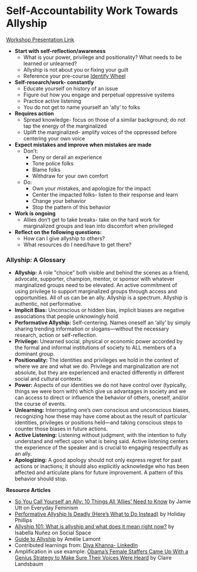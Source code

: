 # Self-Accountability Work Towards Allyship

[Workshop Presentation Link](https://www.canva.com/design/DAE5IGiqcys/EACMXz73xG0QRmoDQgCMAw/view) 

- **Start with self-reflection/awareness**
  - What is your power, privilege and positionality? What needs to be learned or unlearned?
  - Allyship is not about you or fixing your guilt
  - Reference your pre-course [Identify Wheel](https://docs.google.com/document/d/1Ia6h_OI40Spi7mghK72DtUfT0VOrmUUr/edit) 
- **Self-research/work- constantly**
  - Educate yourself on history of an issue
  - Figure out how you engage and perpetual oppressive systems
  - Practice active listening
  - You do not get to name yourself an ‘ally’ to folks
- **Requires action**
  - Spread knowledge- focus on those of a similar background; do not tap the energy of the marginalized
  - Uplift the marginalized- amplify voices of the oppressed before centering your own voice
- **Expect mistakes and improve when mistakes are made**
  - Don’t: 
    - Deny or derail an experience
    - Tone police folks
    - Blame folks
    - Withdraw for your own comfort
  - Do:
    - Own your mistakes, and apologize for the impact
    - Center the impacted folks- listen to their response and learn
    - Change your behavior
    - Stop the pattern of this behavior
- **Work is ongoing**
  - Allies don’t get to take breaks- take on the hard work for marginalized groups and lean into discomfort when privileged 
- **Reflect on the following questions:**
  - How can I give allyship to others?
  - What resources do I need/have to get there?
 
### Allyship: A Glossary
  - **Allyship:** A role "choice" both visible and behind the scenes as a friend, advocate, supporter, champion, mentor, or sponsor with whatever marginalized groups need to be elevated. An active commitment of using privilege to support marginalized groups through access and opportunities. All of us can be an ally. Allyship is a spectrum. Allyship is authentic, not performative. 
  - **Implicit Bias:** Unconscious or hidden bias, implicit biases are negative associations that people unknowingly hold.
  - **Performative Allyship:** Self-centering. Names oneself an ‘ally’ by simply sharing trending information or slogans—without the necessary research, action or self-reflection.
  - **Privilege:** Unearned social, physical or economic power accorded by the formal and informal institutions of society to ALL members of a dominant group.
  - **Positionality:** The identities and privileges we hold in the context of where we are and what we do. Privilege and marginalization are not absolute, but they are experienced and enacted differently in different social and cultural contexts.
  - **Power:** Aspects of our identities we do not have control over (typically, things we were born with) which give us advantages in society and we can access to direct or influence the behavior of others, oneself, and/or the course of events.
  - **Unlearning:** Interrogating one’s own conscious and unconscious biases, recognizing how these may have come about as the result of particular identities, privileges or positions held—and taking conscious steps to counter those biases in future actions.
  - **Active Listening:** Listening without judgment, with the intention to fully understand and reflect upon what is being said. Active listening centers the experience of the speaker and is crucial to engaging respectfully as an ally.
  - **Apologizing:** A good apology should not only express regret for past actions or inactions; it should also explicitly acknowledge who has been affected and articulate plans for future improvement. A pattern of this behavior should stop.

**Resource Articles**
- [So You Call Yourself an Ally: 10 Things All ‘Allies’ Need to Know](https://everydayfeminism.com/2013/11/things-allies-need-to-know/) by Jamie Utt on Everyday Feminism
- [Performative Allyship Is Deadly (Here’s What to Do Instead)](https://forge.medium.com/performative-allyship-is-deadly-c900645d9f1f) by Holiday Phillips
- [Allyship 101: What is allyship and what does it mean right now?](https://socialspacemag.org/allyship-101-what-is-allyship-and-what-does-it-mean-right-now) by Isabella Nuñez on Social Space
- [Guide to Allyship](https://guidetoallyship.com/) by Amélie Lamont
- Contributed learnings from: [Diya Khanna- LinkedIn](https://www.linkedin.com/in/diya-khanna-diversity/)
- Amplification in use example: [Obama’s Female Staffers Came Up With a Genius Strategy to Make Sure Their Voices Were Heard](https://www.thecut.com/2016/09/heres-how-obamas-female-staffers-made-their-voices-heard.html) by Claire Landsbaum
